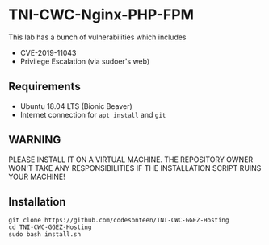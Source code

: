 # TNI-CWC-Nginx-PHP-FPM
This lab has a bunch of vulnerabilities which includes 
- CVE-2019-11043
- Privilege Escalation (via sudoer's web)

## Requirements
- Ubuntu 18.04 LTS (Bionic Beaver)
- Internet connection for `apt install` and `git`

## WARNING
PLEASE INSTALL IT ON A VIRTUAL MACHINE. THE REPOSITORY OWNER WON'T TAKE ANY RESPONSIBILITIES IF THE INSTALLATION SCRIPT RUINS YOUR MACHINE!

## Installation

```
git clone https://github.com/codesonteen/TNI-CWC-GGEZ-Hosting
cd TNI-CWC-GGEZ-Hosting
sudo bash install.sh
```
